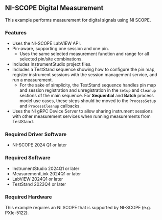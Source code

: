 ## NI-SCOPE Digital Measurement 

This example performs measurement for digital signals using NI SCOPE.


### Features

- Uses the NI-SCOPE LabVIEW API.
- Pin-aware, supporting one session and one pin.
  - Uses the same selected measurement function and range for all selected pin/site combinations.
- Includes InstrumentStudio project files.
- Includes a TestStand sequence showing how to configure the pin map, register instrument sessions with the session management service, and run a measurement.
  - For the sake of simplicity, the TestStand sequence handles pin map and session registration and unregistration in the `Setup` and `Cleanup` sections of the main sequence. For **Sequential** and **Batch** process model use cases, these steps should be moved to the `ProcessSetup` and `ProcessCleanup` callbacks.
- Uses the NI gRPC Device Server to allow sharing instrument sessions with other measurement services when running measurements from TestStand.

### Required Driver Software

- NI-SCOPE 2024 Q1 or later

### Required Software

- InstrumentStudio 2024Q1 or later
- MeasurementLink 2024Q1 or later
- LabVIEW 2024Q1 or later
- TestStand 2023Q4 or later

### Required Hardware

This example requires an NI SCOPE that is supported by NI-SCOPE (e.g. PXIe-5122).